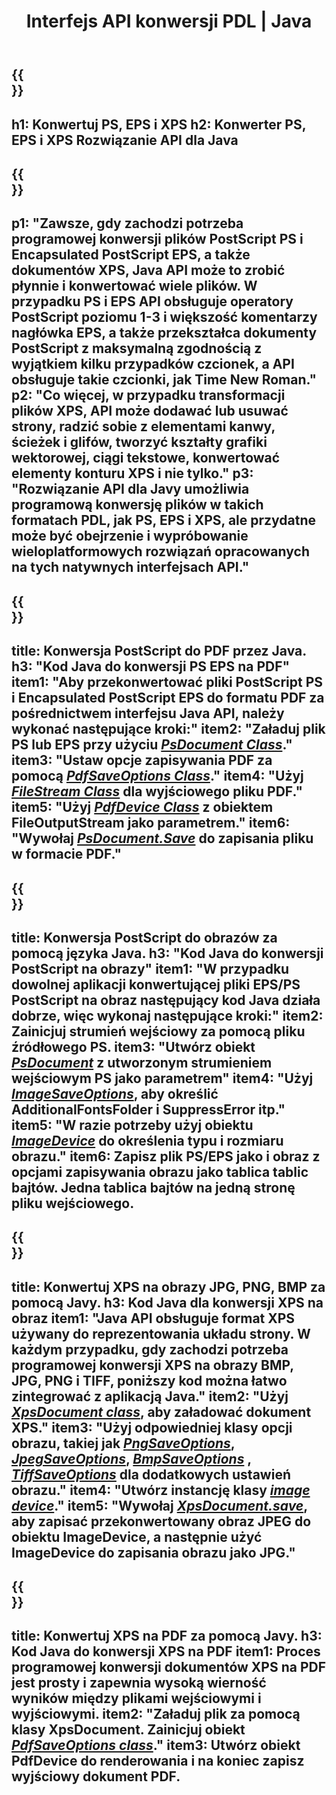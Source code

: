 ﻿---
translation: true
template: /_templates/_conversion-java.md
title: Interfejs API konwersji PDL | Java
url: /java/conversion/
description: Konwertuj pliki PS, EPS i XPS na pliki PDF i obrazy, w tym BMP, JPG, PNG i TIFF, korzystając z biblioteki Java z funkcją konwersji Aspose.Page PDL.
family: page
platformtag: net
feature: conversion
---

{{<section banner>}}
---
h1: Konwertuj PS, EPS i XPS
h2: Konwerter PS, EPS i XPS Rozwiązanie API dla Java
---

{{<section overview>}}
---
p1: "Zawsze, gdy zachodzi potrzeba programowej konwersji plików PostScript PS i Encapsulated PostScript EPS, a także dokumentów XPS, Java API może to zrobić płynnie i konwertować wiele plików. W przypadku PS i EPS API obsługuje operatory PostScript poziomu 1-3 i większość komentarzy nagłówka EPS, a także przekształca dokumenty PostScript z maksymalną zgodnością z wyjątkiem kilku przypadków czcionek, a API obsługuje takie czcionki, jak Time New Roman."
p2: "Co więcej, w przypadku transformacji plików XPS, API może dodawać lub usuwać strony, radzić sobie z elementami kanwy, ścieżek i glifów, tworzyć kształty grafiki wektorowej, ciągi tekstowe, konwertować elementy konturu XPS i nie tylko."
p3: "Rozwiązanie API dla Javy umożliwia programową konwersję plików w takich formatach PDL, jak PS, EPS i XPS, ale przydatne może być obejrzenie i wypróbowanie wieloplatformowych rozwiązań opracowanych na tych natywnych interfejsach API."
---

{{<section feature1>}}
---
title: Konwersja PostScript do PDF przez Java.
h3: "Kod Java do konwersji PS EPS na PDF"
item1: "Aby przekonwertować pliki PostScript PS i Encapsulated PostScript EPS do formatu PDF za pośrednictwem interfejsu Java API, należy wykonać następujące kroki:"
item2: "Załaduj plik PS lub EPS przy użyciu [*PsDocument Class*](https://reference.aspose.com/page/java/com.aspose.eps/PsDocument)."
item3: "Ustaw opcje zapisywania PDF za pomocą [*PdfSaveOptions Class*](https://reference.aspose.com/page/java/com.aspose.eps.device/PdfSaveOptions)."
item4: "Użyj [*FileStream Class*](https://docs.oracle.com/javase/7/docs/api/java/io/FileOutputStream.html) dla wyjściowego pliku PDF."
item5: "Użyj [*PdfDevice Class*](https://reference.aspose.com/page/java/com.aspose.eps.device/PdfDevice) z obiektem FileOutputStream jako parametrem."
item6: "Wywołaj [*PsDocument.Save*](https://reference.aspose.com/page/java/com.aspose.eps/PsDocument#save-com.aspose.page.Device-com.aspose.page.SaveOptions-) do zapisania pliku w formacie PDF."
---

{{<section feature2>}}
---
title: Konwersja PostScript do obrazów za pomocą języka Java.
h3: "Kod Java do konwersji PostScript na obrazy"
item1: "W przypadku dowolnej aplikacji konwertującej pliki EPS/PS PostScript na obraz następujący kod Java działa dobrze, więc wykonaj następujące kroki:"
item2: Zainicjuj strumień wejściowy za pomocą pliku źródłowego PS.
item3: "Utwórz obiekt [*PsDocument*](https://reference.aspose.com/page/java/com.aspose.eps/psdocument) z utworzonym strumieniem wejściowym PS jako parametrem"
item4: "Użyj [*ImageSaveOptions*](https://reference.aspose.com/page/java/com.aspose.eps.device/imagesaveoptions), aby określić AdditionalFontsFolder i SuppressError itp."
item5: "W razie potrzeby użyj obiektu [*ImageDevice*](https://reference.aspose.com/page/java/com.aspose.eps.device/imagedevice) do określenia typu i rozmiaru obrazu."
item6: Zapisz plik PS/EPS jako i obraz z opcjami zapisywania obrazu jako tablica tablic bajtów. Jedna tablica bajtów na jedną stronę pliku wejściowego.
---


{{<section feature3>}}
---
title: Konwertuj XPS na obrazy JPG, PNG, BMP za pomocą Javy.
h3: Kod Java dla konwersji XPS na obraz
item1: "Java API obsługuje format XPS używany do reprezentowania układu strony. W każdym przypadku, gdy zachodzi potrzeba programowej konwersji XPS na obrazy BMP, JPG, PNG i TIFF, poniższy kod można łatwo zintegrować z aplikacją Java."
item2: "Użyj [*XpsDocument class*](https://reference.aspose.com/page/java/com.aspose.xps/XpsDocument), aby załadować dokument XPS."
item3: "Użyj odpowiedniej klasy opcji obrazu, takiej jak [*PngSaveOptions*](https://reference.aspose.com/page/java/com.aspose.xps.rendering/PngSaveOptions), [*JpegSaveOptions*](https://reference.aspose.com/page/java/com.aspose.xps.rendering/JpegSaveOptions), [*BmpSaveOptions*](https://reference.aspose.com/page/java/com.aspose.xps.rendering/BmpSaveOptions) , [*TiffSaveOptions*](https://reference.aspose.com/page/java/com.aspose.xps.rendering/TiffSaveOptions) dla dodatkowych ustawień obrazu."
item4: "Utwórz instancję klasy [*image device*](https://reference.aspose.com/page/java/com.aspose.xps.rendering/ImageDevice)."
item5: "Wywołaj [*XpsDocument.save*](https://reference.aspose.com/page/java/com.aspose.xps/XpsDocument#save-com.aspose.page.Device-com.aspose.page.SaveOptions-), aby zapisać przekonwertowany obraz JPEG do obiektu ImageDevice, a następnie użyć ImageDevice do zapisania obrazu jako JPG."
---

{{<section feature4>}}
---
title: Konwertuj XPS na PDF za pomocą Javy.
h3: Kod Java do konwersji XPS na PDF
item1: Proces programowej konwersji dokumentów XPS na PDF jest prosty i zapewnia wysoką wierność wyników między plikami wejściowymi i wyjściowymi.
item2: "Załaduj plik za pomocą klasy XpsDocument. Zainicjuj obiekt [*PdfSaveOptions class*](https://reference.aspose.com/page/java/com.aspose.xps.rendering/PdfDevice)."
item3: Utwórz obiekt PdfDevice do renderowania i na koniec zapisz wyjściowy dokument PDF.
---


